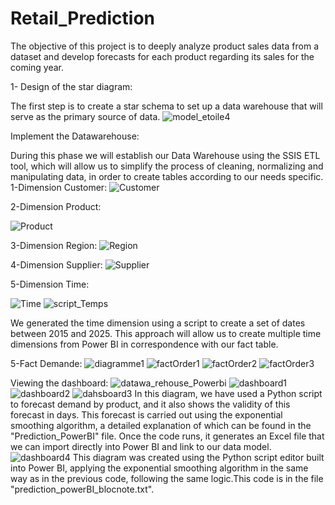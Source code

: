 # Retail_Prediction

The objective of this project is to deeply analyze product sales data from a dataset and develop forecasts for each product regarding its sales for the coming year.

1- Design of the star diagram:

The first step is to create a star schema to set up a data warehouse that will serve as the primary source of data.
![model_etoile4](https://github.com/Ennia-Fahd/Retail_Prediction/assets/92646945/9a39497e-2353-42f1-8664-b46765b57a10)

Implement the Datawarehouse:

During this phase we will establish our Data Warehouse using the SSIS ETL tool, which will allow us to simplify the process of cleaning, normalizing and manipulating data, in order to create tables according to our needs specific.
1-Dimension Customer:
![Customer](https://github.com/Ennia-Fahd/Retail_Prediction/assets/92646945/70483340-a971-4a22-81e1-6f4d067e196f)

2-Dimension Product:

![Product](https://github.com/Ennia-Fahd/Retail_Prediction/assets/92646945/00314544-d8c8-4f95-aac7-dcdfd7a8f0d4)

3-Dimension Region:
![Region](https://github.com/Ennia-Fahd/Retail_Prediction/assets/92646945/ec540a76-0ed9-43dc-9fad-a405d0b621df)

4-Dimension Supplier:
![Supplier](https://github.com/Ennia-Fahd/Retail_Prediction/assets/92646945/5289aeb9-d8ba-4249-af5e-8dd667ff4344)

5-Dimension Time:

![Time](https://github.com/Ennia-Fahd/Retail_Prediction/assets/92646945/aaa3f30f-fa54-442d-a81c-990c21294d8f)
![script_Temps](https://github.com/Ennia-Fahd/Retail_Prediction/assets/92646945/854fc026-5d0b-4713-b21f-ecfcfa254786)

We generated the time dimension using a script to create a set of dates between 2015 and 2025. This approach will allow us to create multiple time dimensions from Power BI in correspondence with our fact table.

5-Fact Demande:
![diagramme1](https://github.com/Ennia-Fahd/Retail_Prediction/assets/92646945/55e348d3-68b8-4b98-a0f3-7ead5a89c08d)
![factOrder1](https://github.com/Ennia-Fahd/Retail_Prediction/assets/92646945/8f1fd09d-6eb6-4fa9-889e-16a0dcbb0ec8)
![factOrder2](https://github.com/Ennia-Fahd/Retail_Prediction/assets/92646945/d50c1e19-e1fb-4ca4-bcbf-fbc5ea4c2faa)
![factOrder3](https://github.com/Ennia-Fahd/Retail_Prediction/assets/92646945/26bfc521-d6f1-450d-a87e-44a8b7919318)

Viewing the dashboard:
![datawa_rehouse_Powerbi](https://github.com/Ennia-Fahd/Retail_Prediction/assets/92646945/6d653478-cf78-4b19-8ea1-ba5e30fde93e)
![dashboard1](https://github.com/Ennia-Fahd/Retail_Prediction/assets/92646945/39d49e8b-4b07-4eae-a6af-950a38c9aec2)
![dashboard2](https://github.com/Ennia-Fahd/Retail_Prediction/assets/92646945/9bbd8e3f-6b25-4115-99c7-1a44f83cab50)
![dahsboard3](https://github.com/Ennia-Fahd/Retail_Prediction/assets/92646945/b72afece-3dc1-4fc3-b2a3-20abf4d19627)
In this diagram, we have used a Python script to forecast demand by product, and it also shows the validity of this forecast in days. This forecast is carried out using the exponential smoothing algorithm, a detailed explanation of which can be found in the "Prediction_PowerBI" file. Once the code runs, it generates an Excel file that we can import directly into Power BI and link to our data model.
![dashboard4](https://github.com/Ennia-Fahd/Retail_Prediction/assets/92646945/16bb0bed-2996-458f-a011-1ff3368e956c)
This diagram was created using the Python script editor built into Power BI, applying the exponential smoothing algorithm in the same way as in the previous code, following the same logic.This code is in the file "prediction_powerBI_blocnote.txt".
